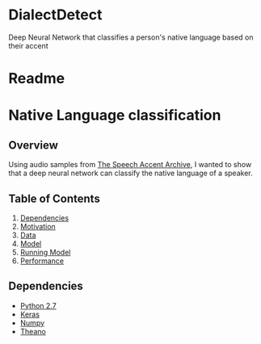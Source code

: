 # DialectDetect
Deep Neural Network that classifies a person's native language based on their accent
# Readme
# Native Language classification

## Overview

Using audio samples from [The Speech Accent Archive](http://accent.gmu.edu/), I wanted to show that a deep neural network can classify the native language of a speaker.


## Table of Contents
1. [Dependencies](https://github.com/srbecerra/DialectDetect/blob/master/README.md#dependencies)
2. [Motivation](https://github.com/srbecerra/DialectDetect/blob/master/README.md#motivation)
3. [Data](https://github.com/srbecerra/DialectDetect/blob/master/README.md#data)
4. [Model](https://github.com/srbecerra/DialectDetect/blob/master/README.md#model)
5. [Running Model](https://github.com/srbecerra/DialectDetect/blob/master/README.md#running-model)
6. [Performance](https://github.com/srbecerra/DialectDetect/blob/master/README.md#performance)

## Dependencies
  * [Python 2.7](https://www.python.org/download/releases/2.7/)
  * [Keras](https://keras.io/)
  * [Numpy](http://www.numpy.org/)
  * [Theano](http://deeplearning.net/software/theano/)


